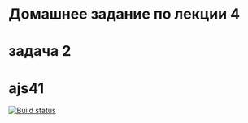 # Домашнее задание по лекции 4
# задача 2 
# ajs41 

[![Build status](https://ci.appveyor.com/api/projects/status/nd93ci4f2ui9fsi1?svg=true)](https://ci.appveyor.com/project/IsmagilovRF/ajs42)
